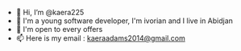 - 👋 Hi, I’m @kaera225
- 👀 I'm a young software developer, I'm ivorian and I live in Abidjan
- 💞️ I'm open to every offers
- 📫  Here is my email : kaeraadams2014@gmail.com
